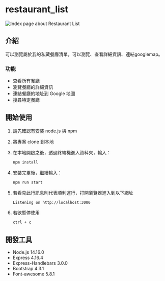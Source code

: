 # restaurant_list

![Index page about Restaurant List](./public/image/restautant_list.png)

## 介紹

可以瀏覽屬於我的私藏餐廳清單，可以瀏覽、查看詳細資訊、連結googlemap。

### 功能

- 查看所有餐廳
- 瀏覽餐廳的詳細資訊
- 連結餐廳的地址到 Google 地圖
- 搜尋特定餐廳

## 開始使用

1. 請先確認有安裝 node.js 與 npm
2. 將專案 clone 到本地
3. 在本地開啟之後，透過終端機進入資料夾，輸入：

   ```bash
   npm install
   ```

4. 安裝完畢後，繼續輸入：

   ```bash
   npm run start
   ```

5. 若看見此行訊息則代表順利運行，打開瀏覽器進入到以下網址

   ```bash
   Listening on http://localhost:3000
   ```

6. 若欲暫停使用

   ```bash
   ctrl + c
   ```

## 開發工具

- Node.js 14.16.0
- Express 4.16.4
- Express-Handlebars 3.0.0
- Bootstrap 4.3.1
- Font-awesome 5.8.1